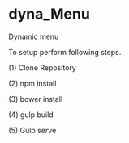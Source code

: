 # dyna_Menu
Dynamic menu

To setup perform following steps.

(1) Clone Repository

(2) npm install

(3) bower install

(4) gulp build

(5) Gulp serve
